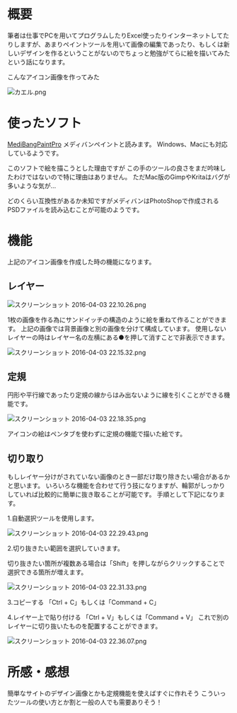 
# 概要
筆者は仕事でPCを用いてプログラムしたりExcel使ったりインターネットしてたりしますが、あまりペイントツールを用いて画像の編集であったり、もしくは新しいデザインを作るということがないのでちょっと勉強がてらに絵を描いてみたという話になります。

こんなアイコン画像を作ってみた

![カエル.png](0-md.png)

# 使ったソフト

[MediBangPaintPro](http://medibangpaint.com/)
メディバンペイントと読みます。
Windows、Macにも対応しているようです。

このソフトで絵を描こうとした理由ですが
この手のツールの良さをまだ吟味したわけではないので特に理由はありません。
ただMac版のGimpやKritaはバグが多いような気が...

どのくらい互換性があるか未知ですがメディバンはPhotoShopで作成されるPSDファイルを読み込むことが可能のようです。

# 機能

上記のアイコン画像を作成した時の機能になります。

## レイヤー

![スクリーンショット 2016-04-03 22.10.26.png](1-md.png)

1枚の画像を作る為にサンドイッチの構造のように絵を重ねて作ることができます。
上記の画像では背景画像と別の画像を分けて構成しています。
使用しないレイヤーの時はレイヤー名の左横にある●を押して消すことで非表示できます。

![スクリーンショット 2016-04-03 22.15.32.png](2-md.png)

## 定規

円形や平行線であったり定規の線からはみ出ないように線を引くことができる機能です。

![スクリーンショット 2016-04-03 22.18.35.png](3-md.png)

アイコンの絵はペンタブを使わずに定規の機能で描いた絵です。

## 切り取り

もしレイヤー分けがされていない画像のとき一部だけ取り除きたい場合があるかと思います。
いろいろな機能を合わせて行う技になりますが、輪郭がしっかりしていれば比較的に簡単に抜き取ることが可能です。
手順として下記になります。

1.自動選択ツールを使用します。

![スクリーンショット 2016-04-03 22.29.43.png](4-md.png)

2.切り抜きたい範囲を選択していきます。

切り抜きたい箇所が複数ある場合は「Shift」を押しながらクリックすることで選択できる箇所が増えます。

![スクリーンショット 2016-04-03 22.31.33.png](5-md.png)

3.コピーする
「Ctrl + C」もしくは「Command + C」

4.レイヤー上で貼り付ける
「Ctrl + V」もしくは「Command + V」
これで別のレイヤーに切り抜いたものを配置することができます。

![スクリーンショット 2016-04-03 22.36.07.png](6-md.png)

# 所感・感想

簡単なサイトのデザイン画像とかも定規機能を使えばすぐに作れそう
こういったツールの使い方とか割と一般の人でも需要ありそう！
